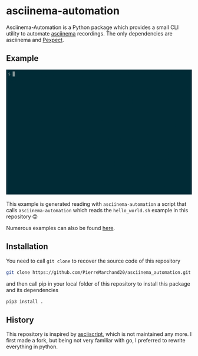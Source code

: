 # asciinema-automation

Asciinema-Automation is a Python package which provides a small CLI utility to automate [asciinema](https://asciinema.org) recordings. The only dependencies are asciinema and [Pexpect](https://pexpect.readthedocs.io/).

## Example

![demo](demo.gif)

This example is generated reading with `asciinema-automation` a script that calls `asciinema-automation` which reads the `hello_world.sh` example in this repository :upside_down_face:

Numerous examples can also be found [here](https://github.com/PierreMarchand20/asciinema_playground).

## Installation

You need to call `git clone` to recover the source code of this repository

```bash
git clone https://github.com/PierreMarchand20/asciinema_automation.git 
```

and then call pip in your local folder of this repository to install this package and its dependencies

```bash
pip3 install . 
```

## History

This repository is inspired by [asciiscript](https://github.com/christopher-dG/asciiscript), which is not maintained any more. I first made a fork, but being not very familiar with go, I preferred to rewrite everything in python.

